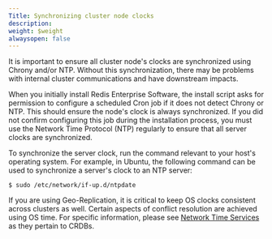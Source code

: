 ```yaml
---
Title: Synchronizing cluster node clocks
description: 
weight: $weight
alwaysopen: false
---
```

It is important to ensure all cluster node's clocks are synchronized
using Chrony and/or NTP. Without this synchronization, there may be
problems with internal cluster communications and have downstream
impacts.

When you initially install Redis Enterprise Software, the install script
asks for permission to configure a scheduled Cron job if it does not
detect Chrony or NTP. This should ensure the node's clock is always
synchronized. If you did not confirm configuring this job during the
installation process, you must use the Network Time Protocol (NTP)
regularly to ensure that all server clocks are synchronized.

To synchronize the server clock, run the command relevant to your host's
operating system. For example, in Ubuntu, the following command can be
used to synchronize a server's clock to an NTP server:

``` {style="border: 2px solid #ddd; background-color: #333; color: #fff; padding: 10px; -webkit-font-smoothing: auto;"}
$ sudo /etc/network/if-up.d/ntpdate
```

If you are using Geo-Replication, it is critical to keep OS clocks
consistent across clusters as well. Certain aspects of conflict
resolution are achieved using OS time. For specific information, please
see [Network Time
Services](/redis-enterprise-documentation/administering/intercluster-replication/crdbs/#network-time)
as they pertain to CRDBs.
